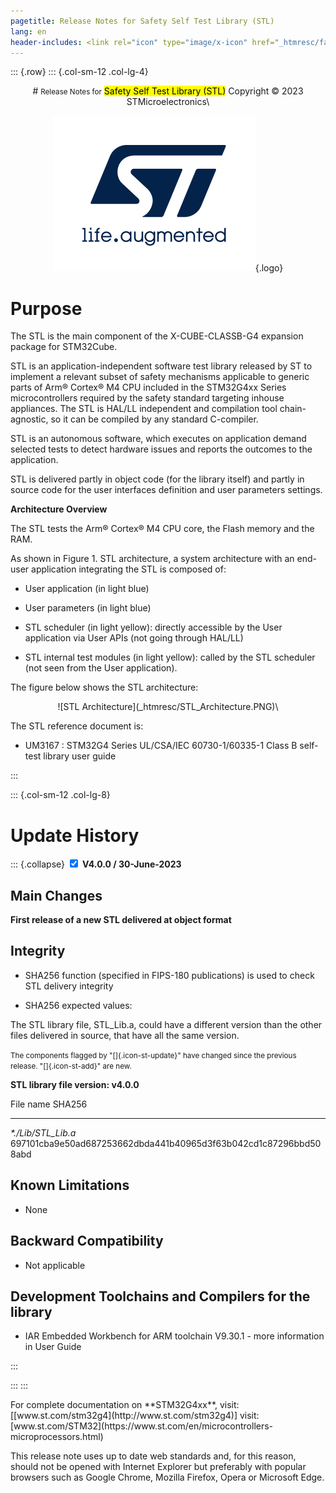 ```yaml
---
pagetitle: Release Notes for Safety Self Test Library (STL)
lang: en
header-includes: <link rel="icon" type="image/x-icon" href="_htmresc/favicon.png" />
---
```


::: {.row}
::: {.col-sm-12 .col-lg-4}

<center>
# <small>Release Notes for</small> <mark>Safety Self Test Library (STL)</mark>
Copyright &copy; 2023 STMicroelectronics\

[![ST logo](./_htmresc/st_logo_2020.png)](https://www.st.com){.logo}
</center>


# Purpose

The STL is the main component of the X-CUBE-CLASSB-G4 expansion package for STM32Cube.

STL is an application-independent software test library released by ST to implement a relevant subset of safety mechanisms applicable to generic parts of Arm® Cortex® M4 CPU included in the STM32G4xx Series microcontrollers required by the safety standard targeting inhouse appliances.
The STL is HAL/LL independent and compilation tool chain-agnostic, so it can be compiled by any standard C-compiler.

STL is an autonomous software, which executes on application demand selected tests to detect hardware issues
and reports the outcomes to the application.

STL is delivered partly in object code (for the library itself) and partly in source code for the user interfaces
definition and user parameters settings.

__Architecture Overview__

The STL tests the Arm® Cortex® M4 CPU core, the Flash memory and the RAM.

As shown in Figure 1. STL architecture, a system architecture with an end-user application integrating the STL is composed of:

- User application (in light blue)

- User parameters (in light blue)

- STL scheduler (in light yellow): directly accessible by the User application via User APIs (not going through HAL/LL)

- STL internal test modules (in light yellow): called by the STL scheduler (not seen from the User application).


The figure below shows the STL architecture:

<center>
![STL Architecture](_htmresc/STL_Architecture.PNG)\
</center>

The STL reference document is:

-   UM3167 : STM32G4 Series UL/CSA/IEC 60730-1/60335-1 Class B self-test library user guide

:::

::: {.col-sm-12 .col-lg-8}
# Update History
::: {.collapse}
<input type="checkbox" id="collapse-section1" checked aria-hidden="true">
<label for="collapse-section1" aria-hidden="true">__V4.0.0 / 30-June-2023__</label>
<div>

## Main Changes

**First release of a new STL delivered at object format**


## Integrity

- SHA256 function (specified in FIPS-180 publications) is used to check STL delivery integrity
  
- SHA256 expected values:

The STL library file, STL_Lib.a, could have a different version than the other files delivered in source, that have all the same version.

<small>The components flagged by "[]{.icon-st-update}" have changed since the
previous release. "[]{.icon-st-add}" are new.</small>

__STL library file version: v4.0.0__

File name                                SHA256
---------------------------------------- ----------------------------------------------------------------
*\*./Lib/STL_Lib.a*                      697101cba9e50ad687253662dbda441b40965d3f63b042cd1c87296bbd508abd

## Known Limitations

- None

## Backward Compatibility

- Not applicable

## Development Toolchains and Compilers for the library

- IAR Embedded Workbench for ARM toolchain V9.30.1 - more information in User Guide


</div>
:::

:::
:::

<footer class="sticky">
For complete documentation on **STM32G4xx**, visit: [[www.st.com/stm32g4](http://www.st.com/stm32g4)]
visit: [www.st.com/STM32](https://www.st.com/en/microcontrollers-microprocessors.html)

This release note uses up to date web standards and, for this reason, should not be opened with Internet Explorer
but preferably with popular browsers such as Google Chrome, Mozilla Firefox, Opera or Microsoft Edge.
</footer>

